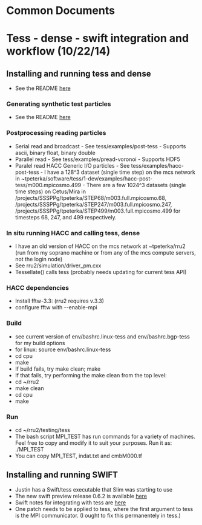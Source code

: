 # Common Documents

# Tess - dense - swift integration and workflow (10/22/14)

## Installing and running tess and dense

- See the README [here](https://bitbucket.org/diatomic/tess)

### Generating synthetic test particles

- See the README [here](https://bitbucket.org/diatomic/tess)

### Postprocessing reading particles

- Serial read and broadcast
        - See tess/examples/post-tess
        - Supports ascii, binary float, binary double
- Parallel read
        - See tess/examples/pread-voronoi
        - Supports HDF5
- Paralel read HACC Generic I/O particles
        - See tess/examples/hacc-post-tess
        - I have a 128^3 dataset (single time step) on the mcs network in ~tpeterka/software/tess/1-dev/examples/hacc-post-tess/m000.mpicosmo.499
        - There are a few 1024^3 datasets (single time steps) on Cetus/Mira in /projects/SSSPPg/tpeterka/STEP68/m003.full.mpicosmo.68, /projects/SSSPPg/tpeterka/STEP247/m003.full.mpicosmo.247, /projects/SSSPPg/tpeterka/STEP499/m003.full.mpicosmo.499 for timesteps 68, 247, and 499 respectively.

### In situ running HACC and calling tess, dense

- I have an old version of HACC on the mcs network at ~tpeterka/rru2 (run from my soprano machine or from any of the mcs compute servers, not the login node)
- See rru2/simulation/driver_pm.cxx
- Tessellate() calls tess (probably needs updating for current tess API)

### HACC dependencies

- Install fftw-3.3: (rru2 requires v.3.3)
- configure fftw with --enable-mpi

### Build

- see current version of env/bashrc.linux-tess and env/bashrc.bgp-tess for my build options
- for linux: source env/bashrc.linux-tess
- cd cpu
- make
- If build fails, try make clean; make
- If that fails, try performing the make clean from the top level:
- cd ~/rru2
- make clean
- cd cpu
- make

### Run

- cd ~/rru2/testing/tess
- The bash script MPI_TEST has run commands for a variety of machines. Feel free to copy and modify it to suit your purposes. Run it as: ./MPI_TEST
- You can copy MPI_TEST, indat.txt and cmbM000.tf

## Installing and running SWIFT

- Justin has a Swift/tess executable that Slim was starting to use
- The new swift preview release 0.6.2 is available [here](http://swift-lang.org/Swift-T/downloads/exm-0.6.2.tar.gz)
- Swift notes for integrating with tess are [here](https://docs.google.com/document/d/119ThFfmJXIy4H4LwD4bTu0rPdiADBRS525X09zCkGCg)
- One patch needs to be applied to tess, where the first argument to tess is the MPI communicator. (I ought to fix this permanentely in tess.)
